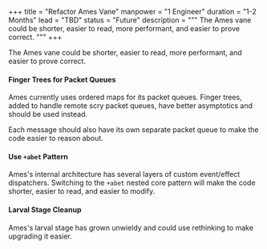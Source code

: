 +++
title = "Refactor Ames Vane"
manpower = "1 Engineer"
duration = "1-2 Months"
lead = "TBD"
status = "Future"
description = """
The Ames vane could be shorter, easier to read, more performant, and easier to prove correct.
"""
+++

The Ames vane could be shorter, easier to read, more performant, and easier to prove correct.

#### Finger Trees for Packet Queues

Ames currently uses ordered maps for its packet queues.  Finger trees, added to handle remote scry packet queues, have better asymptotics and should be used instead.

Each message should also have its own separate packet queue to make the code easier to reason about.

#### Use `+abet` Pattern

Ames's internal architecture has several layers of custom event/effect dispatchers.  Switching to the `+abet` nested core pattern will make the code shorter, easier to read, and easier to modify.

#### Larval Stage Cleanup

Ames's larval stage has grown unwieldy and could use rethinking to make upgrading it easier.